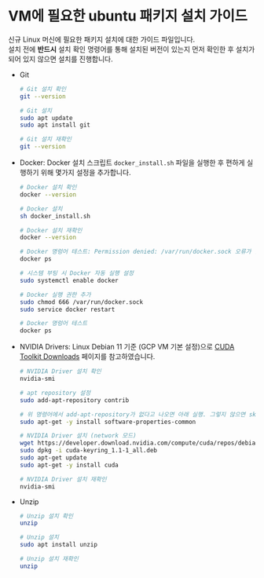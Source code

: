 # VM에 필요한 ubuntu 패키지 설치 가이드
신규 Linux 머신에 필요한 패키지 설치에 대한 가이드 파일입니다. <br>
설치 전에 **반드시** 설치 확인 명령어를 통해 설치된 버전이 있는지 먼저 확인한 후 설치가 되어 있지 않으면 설치를 진행합니다.<br>

- Git 
    ```bash
    # Git 설치 확인
    git --version

    # Git 설치
    sudo apt update
    sudo apt install git

    # Git 설치 재확인
    git --version
    ```

- Docker: Docker 설치 스크립트 `docker_install.sh` 파일을 실행한 후 편하게 실행하기 위해 몇가지 설정을 추가합니다.
    ```bash
    # Docker 설치 확인
    docker --version

    # Docker 설치
    sh docker_install.sh

    # Docker 설치 재확인
    docker --version

    # Docker 명렁어 테스트: Permission denied: /var/run/docker.sock 오류가 발생
    docker ps

    # 시스템 부팅 시 Docker 자동 실행 설정
    sudo systemctl enable docker 

    # Docker 실행 권한 추가 
    sudo chmod 666 /var/run/docker.sock
    sudo service docker restart

    # Docker 명렁어 테스트 
    docker ps
    ```

- NVIDIA Drivers: Linux Debian 11 기준 (GCP VM 기본 설정)으로 [CUDA Toolkit Downloads](https://developer.nvidia.com/cuda-downloads) 페이지를 참고하였습니다.
    ```bash
    # NVIDIA Driver 설치 확인
    nvidia-smi

    # apt repository 설정
    sudo add-apt-repository contrib

    # 위 명령어에서 add-apt-repository가 없다고 나오면 아래 실행. 그렇지 않으면 skip해도 됨
    sudo apt-get -y install software-properties-common

    # NVIDIA Driver 설치 (network 모드)
    wget https://developer.download.nvidia.com/compute/cuda/repos/debian11/x86_64/cuda-keyring_1.1-1_all.deb
    sudo dpkg -i cuda-keyring_1.1-1_all.deb
    sudo apt-get update
    sudo apt-get -y install cuda

    # NVIDIA Driver 설치 재확인
    nvidia-smi
    ```

- Unzip
    ```bash
    # Unzip 설치 확인
    unzip

    # Unzip 설치
    sudo apt install unzip

    # Unzip 설치 재확인
    unzip
    ```
